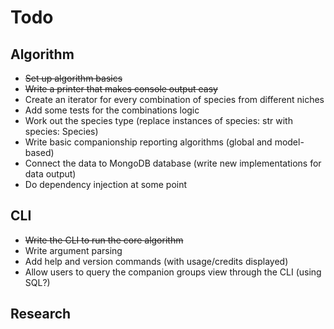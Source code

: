 # Todo

## Algorithm
- ~~Set up algorithm basics~~
- ~~Write a printer that makes console output easy~~
- Create an iterator for every combination of species from different niches
- Add some tests for the combinations logic
- Work out the species type (replace instances of species: str with species: Species)
- Write basic companionship reporting algorithms (global and model-based)
- Connect the data to MongoDB database (write new implementations for data output)
- Do dependency injection at some point

## CLI
- ~~Write the CLI to run the core algorithm~~
- Write argument parsing
- Add help and version commands (with usage/credits displayed)
- Allow users to query the companion groups view through the CLI (using SQL?)

## Research